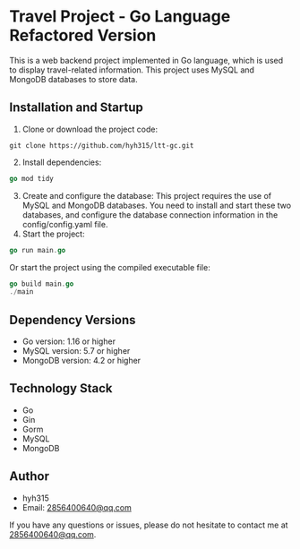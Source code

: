 # Travel Project - Go Language Refactored Version
This is a web backend project implemented in Go language, which is used to display travel-related information. This project uses MySQL and MongoDB databases to store data.

## Installation and Startup
1. Clone or download the project code:
```
git clone https://github.com/hyh315/ltt-gc.git
```
2. Install dependencies:
```go
go mod tidy
```
3. Create and configure the database:
This project requires the use of MySQL and MongoDB databases. You need to install and start these two databases, and configure the database connection information in the config/config.yaml file.
4. Start the project:
```go
go run main.go
```
Or start the project using the compiled executable file:
```go
go build main.go
./main
```

## Dependency Versions
+ Go version: 1.16 or higher
+ MySQL version: 5.7 or higher
+ MongoDB version: 4.2 or higher

## Technology Stack
+ Go
+ Gin
+ Gorm
+ MySQL
+ MongoDB

## Author
+ hyh315
+ Email: 2856400640@qq.com

If you have any questions or issues, please do not hesitate to contact me at 2856400640@qq.com.